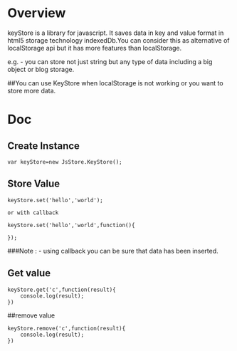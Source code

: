 # Overview

keyStore is a library for javascript. It saves data in key and value format in html5 storage technology indexedDb.You can consider this as alternative of localStorage api but it has more features than localStorage.

e.g. - you can store not just string but any type of data including a big object or blog storage.

##You can use KeyStore when localStorage is not working or you want to store more data.

# Doc

## Create Instance

```
var keyStore=new JsStore.KeyStore();

```
## Store Value

```
keyStore.set('hello','world');

or with callback

keyStore.set('hello','world',function(){
	
});

```
###Note : - using callback you can be sure that data has been inserted.

## Get value

```
keyStore.get('c',function(result){
    console.log(result);
})

```
##remove value

```
keyStore.remove('c',function(result){
	console.log(result);
})

```

